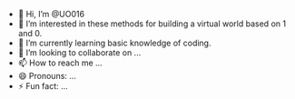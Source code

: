 - 👋 Hi, I’m @UO016
- 👀 I’m interested in these methods for building a virtual world based on 1 and 0.
- 🌱 I’m currently learning basic knowledge of coding.
- 💞️ I’m looking to collaborate on ...
- 📫 How to reach me ...
- 😄 Pronouns: ...
- ⚡ Fun fact: ...

<!---
UO016/UO016 is a ✨ special ✨ repository because its `README.md` (this file) appears on your GitHub profile.
You can click the Preview link to take a look at your changes.
--->
